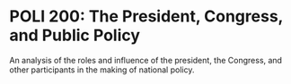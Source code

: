 # POLI 200: The President, Congress, and Public Policy

An analysis of the roles and influence of the president, the Congress, and other participants in the making of national policy.